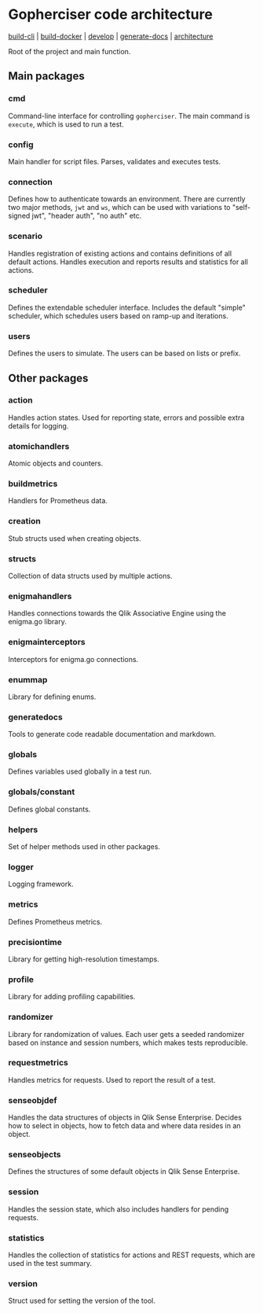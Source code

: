 [build-cli]: ./build.md
[build-docker]: ./docker.md
[architecture]: ./architecture.md
[develop]: ./develop.md
[generate-docs]: ../../generatedocs/README.md

# Gopherciser code architecture

[build-cli] | [build-docker] | [develop] | [generate-docs] | [architecture]

Root of the project and main function.

## Main packages

### cmd

Command-line interface for controlling `gopherciser`. The main command is `execute`, which is used to run a test.

### config

Main handler for script files. Parses, validates and executes tests.

### connection

Defines how to authenticate towards an environment. There are currently two major methods, `jwt` and `ws`, which can be used with variations to "self-signed jwt", "header auth", "no auth" etc.

### scenario

Handles registration of existing actions and contains definitions of all default actions. Handles execution and reports results and statistics for all actions.

### scheduler

Defines the extendable scheduler interface. Includes the default "simple" scheduler, which schedules users based on ramp-up and iterations.

### users

Defines the users to simulate. The users can be based on lists or prefix.

## Other packages

### action

Handles action states. Used for reporting state, errors and possible extra details for logging.

### atomichandlers

Atomic objects and counters.

### buildmetrics

Handlers for Prometheus data.

### creation

Stub structs used when creating objects. 

### structs

Collection of data structs used by multiple actions.

### enigmahandlers

Handles connections towards the Qlik Associative Engine using the enigma.go library.

### enigmainterceptors

Interceptors for enigma.go connections.

### enummap

Library for defining enums.

### generatedocs

Tools to generate code readable documentation and markdown. 

### globals

Defines variables used globally in a test run.

### globals/constant

Defines global constants.

### helpers

Set of helper methods used in other packages.

### logger

Logging framework.

### metrics

Defines Prometheus metrics.

### precisiontime

Library for getting high-resolution timestamps.

### profile

Library for adding profiling capabilities.

### randomizer

Library for randomization of values. Each user gets a seeded randomizer based on instance and session numbers, which makes  tests reproducible.

### requestmetrics

Handles metrics for requests. Used to report the result of a test.

### senseobjdef

Handles the data structures of objects in Qlik Sense Enterprise. Decides how to select in objects, how to fetch data and where data resides in an object.

### senseobjects

Defines the structures of some default objects in Qlik Sense Enterprise.

### session

Handles the session state, which also includes handlers for pending requests.

### statistics

Handles the collection of statistics for actions and REST requests, which are used in the test summary.

### version

Struct used for setting the version of the tool.

